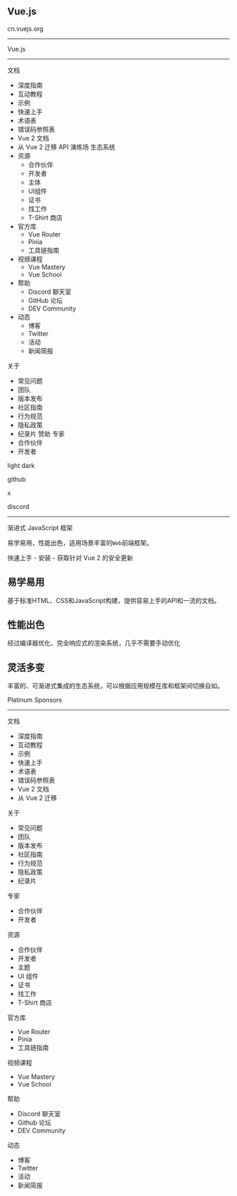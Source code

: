 ## Vue.js

cn.vuejs.org

---

Vue.js

---

文档
  - 深度指南
  - 互动教程
  - 示例
  - 快速上手
  - 术语表
  - 错误码参照表
  - Vue 2 文档
  - 从 Vue 2 迁移
API
演练场
生态系统
  - 资源
    - 合作伙伴
    - 开发者
    - 主体
    - UI组件
    - 证书
    - 找工作
    - T-Shirt 商店
  - 官方库
    - Vue Router
    - Pinia
    - 工具链指南
  - 视频课程
    - Vue Mastery
    - Vue School
  - 帮助
    - Discord 聊天室
    - GitHub 论坛
    - DEV Community
  - 动态
    - 博客
    - Twitter
    - 活动
    - 新闻简报

关于
 - 常见问题
 - 团队
 - 版本发布
 - 社区指南
 - 行为规范
 - 隐私政策
 - 纪录片
赞助
专家
  - 合作伙伴
  - 开发者

light
dark

github

x

discord

---

渐进式
JavaScript 框架

易学易用，性能出色，适用场景丰富的`Web`前端框架。

快速上手 - 安装 - 获取针对 Vue 2 的安全更新

易学易用
-
基于标准HTML、CSS和JavaScript构建，提供容易上手的API和一流的文档。

性能出色
-
经过编译器优化、完全响应式的渲染系统，几乎不需要手动优化

灵活多变
-
丰富的、可渐进式集成的生态系统，可以根据应用规模在库和框架间切换自如。


Platinum Sponsors

---

文档
- 深度指南
- 互动教程
- 示例
- 快速上手
- 术语表
- 错误码参照表
- Vue 2 文档
- 从 Vue 2 迁移

关于
- 常见问题
- 团队
- 版本发布
- 社区指南
- 行为规范
- 隐私政策
- 纪录片

专家
- 合作伙伴
- 开发者

资源
- 合作伙伴
- 开发者
- 主题
- UI 组件
- 证书
- 找工作
- T-Shirt 商店

官方库
- Vue Router
- Pinia
- 工具链指南

视频课程
- Vue Mastery
- Vue School

帮助
- Discord 聊天室
- Github 论坛
- DEV Community

动态
- 博客
- Twitter
- 活动
- 新闻简报

